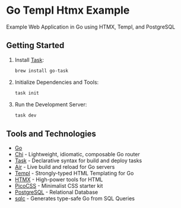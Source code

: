 # Go Templ Htmx Example

Example Web Application in Go using HTMX, Templ, and PostgreSQL

## Getting Started

1. Install [Task](https://github.com/go-task/task):

    ```bash
    brew install go-task
    ```

2. Initialize Dependencies and Tools:

    ```bash
    task init
    ```

3. Run the Development Server:

    ```bash
    task dev
    ```

## Tools and Technologies

- [Go](https://tip.golang.org/)
- [Chi](https://github.com/go-chi/chi) - Lightweight, idiomatic, composable Go router
- [Task](https://github.com/go-task/task) - Declarative syntax for build and deploy tasks
- [Air](https://github.com/cosmtrek/air) - Live build and reload for Go servers
- [Templ](https://github.com/a-h/templ) - Strongly-typed HTML Templating for Go
- [HTMX](https://github.com/bigskysoftware/htmx) - High-power tools for HTML
- [PicoCSS](https://picocss.com/) - Minimalist CSS starter kit
- [PostgreSQL](https://www.postgresql.org/) - Relational Database
- [sqlc](https://sqlc.dev/) - Generates type-safe Go from SQL Queries
